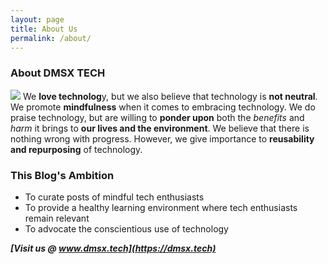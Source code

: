 ```yaml
---
layout: page
title: About Us
permalink: /about/
---
```


### About DMSX TECH 
<img id="thatsuspng" src="{{ site.url }}/assets/images/thatsus.png"/> We **love technolog**y, but we also believe that technology is **not neutral**. We promote **mindfulness** when it comes to embracing technology. We do praise technology, but are willing to **ponder upon** both the *benefits* and *harm* it brings to **our lives and the environment**. We believe that there is nothing wrong with progress. However, we give importance to **reusability and repurposing** of technology. 

### This Blog's Ambition

* To curate posts of mindful tech enthusiasts
* To provide a healthy learning environment where tech enthusiasts remain relevant
* To advocate the conscientious use of technology

***[Visit us @ www.dmsx.tech](https://dmsx.tech)***   


